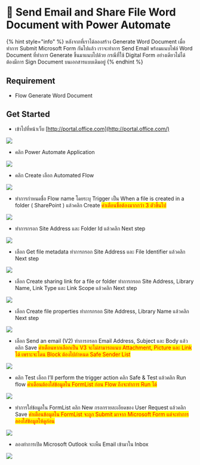# 🤖 Send Email and Share File Word Document with Power Automate

{% hint style="info" %}
หลังจากที่เราได้ลองสร้าง Generate Word Document เมื่อทำการ Submit Microsoft Form กันไปแล้ว เราจะทำการ Send Email พร้อมแนบไฟล์ Word Document ที่ทำการ Generate ขึ้นมาแนบไปด้วย กรณีที่ใช้ Digital Form อย่างเดียวไม่ได้ ต้องมีการ Sign Document บนเอกสารแบบเดิมอยู่
{% endhint %}

## **Requirement**

* Flow Generate Word Document

## **Get Started**

* เข้าไปที่หน้าเว็บ [http://portal.office.com](http://portal.office.com/)

![](../../.gitbook/assets/form-01.jpg)

* &#x20;คลิก Power Automate Application

![](../../.gitbook/assets/form-02.png)

* คลิก Create เลือก Automated Flow

![](../../.gitbook/assets/form-03.png)

* ทำการกำหนดชื่อ Flow name โดยระบุ Trigger เป็น When a file is created in a folder ( SharePoint ) แล้วคลิก Create <mark style="color:red;">คำเตือนชื่อต้องมากกว่า 3 ตัวขึ้นไป</mark>

![](../../.gitbook/assets/share-01.png)

* ทำการกรอก Site Address และ Folder Id แล้วคลิก Next step

![](../../.gitbook/assets/share-02.png)

* เลือก Get file metadata ทำการกรอก Site Address และ File Identifier แล้วคลิก Next step

![](../../.gitbook/assets/share-03.png)

* เลือก Create sharing link for a file or folder ทำการกรอก Site Address, Library Name, Link Type และ Link Scope แล้วคลิก Next step

![](../../.gitbook/assets/share-04.png)

* เลือก Create file properties ทำการกรอก Site Address, Library Name แล้วคลิก Next step

![](../../.gitbook/assets/share-05.png)

* เลือก Send an email (V2) ทำการกรอก Email Address, Subject และ Body แล้วคลิก Save <mark style="color:red;">คำเตือนหากเลือกเป็น V3 จะไม่สามารถแนบ Attachment, Picture และ Link ได้ เพราะจะโดน Block ต้องไปกำหนด Safe Sender List</mark>

![](../../.gitbook/assets/share-06.png)

* คลิก Test เลือก I’ll perform the trigger action คลิก Safe & Test แล้วคลิก Run flow <mark style="color:red;">คำเตือนต้องใส่ข้อมูลใน FormList ก่อน Flow ถึงจะทำการ Run ได้</mark>

![](<../../.gitbook/assets/share-07 (1).png>)

* ทำการใส่ข้อมูลใน FormList คลิก New กรอกรายละเอียดของ User Request แล้วคลิก Save <mark style="color:red;">คำเตือนข้อมูลใน FormList จะถูก Submit มาจาก Microsoft Form แต่จะทำการลองใส่ข้อมูลให้ดูก่อน</mark>

![](../../.gitbook/assets/share-08.png)

* ลองทำการเปิด Microsoft Outlook จะเห็น Email เข้ามาใน Inbox

![](../../.gitbook/assets/share-09.png)
